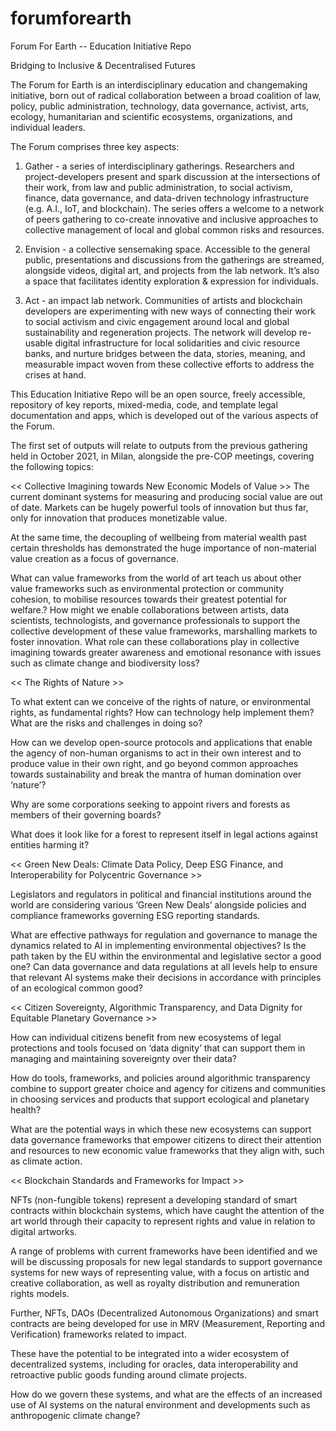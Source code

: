 # forumforearth
Forum For Earth -- Education Initiative Repo

Bridging to Inclusive & Decentralised Futures

The Forum for Earth is an interdisciplinary education and changemaking initiative, born out of radical collaboration between a broad coalition of law, policy, public administration, technology, data governance, activist, arts, ecology, humanitarian and scientific ecosystems, organizations, and individual leaders.

The Forum comprises three key aspects:
 
1) Gather - a series of interdisciplinary gatherings. Researchers and project-developers present and spark discussion at the intersections of their work, from law and public administration, to social activism, finance, data governance, and data-driven technology infrastructure (e.g. A.I., IoT, and blockchain). The series offers a welcome to a network of peers gathering to co-create innovative and inclusive approaches to collective management of local and global common risks and resources.
 
2) Envision - a collective sensemaking space. Accessible to the general public, presentations and discussions from the gatherings are streamed, alongside videos, digital art, and projects from the lab network. It’s also a space that facilitates identity exploration & expression for individuals.

3) Act - an impact lab network. Communities of artists and blockchain developers are experimenting with new ways of connecting their work to social activism and civic engagement around local and global sustainability and regeneration projects. The network will develop re-usable digital infrastructure for local solidarities and civic resource banks, and nurture bridges between the data, stories, meaning, and measurable impact woven from these collective efforts to address the crises at hand.

This Education Initiative Repo will be an open source, freely accessible, repository of key reports, mixed-media, code, and template legal documentation and apps, which is developed out of the various aspects of the Forum.

The first set of outputs will relate to outputs from the previous gathering held in October 2021, in Milan, alongside the pre-COP meetings, covering the following topics:


<< Collective Imagining towards New Economic Models of Value >>
The current dominant systems for measuring and producing social value are out of date. Markets can be hugely powerful tools of innovation but thus far, only for innovation that produces monetizable value.

At the same time, the decoupling of wellbeing from material wealth past certain thresholds has demonstrated the huge importance of non-material value creation as a focus of governance.

What can value frameworks from the world of art teach us about other value frameworks such as environmental protection or community cohesion, to mobilise resources towards their greatest potential for welfare.?
How might we enable collaborations between artists, data scientists, technologists, and governance professionals to support the collective development of these value frameworks, marshalling markets to foster innovation.
What role can these collaborations play in collective imagining towards greater awareness and emotional resonance with issues such as climate change and biodiversity loss?

<< The Rights of Nature >>

To what extent can we conceive of the rights of nature, or environmental rights, as fundamental rights? How can technology help implement them? What are the risks and challenges in doing so?

How can we develop open-source protocols and applications that enable the agency of non-human organisms to act in their own interest and to produce value in their own right, and go beyond common approaches towards sustainability and break the mantra of human domination over ‘nature’?

Why are some corporations seeking to appoint rivers and forests as members of their governing boards?

What does it look like for a forest to represent itself in legal actions against entities harming it?

<< Green New Deals: Climate Data Policy, Deep ESG Finance, and Interoperability for Polycentric Governance >>

Legislators and regulators in political and financial institutions around the world are considering various ‘Green New Deals’ alongside policies and compliance frameworks governing ESG reporting standards.

What are effective pathways for regulation and governance to manage the dynamics related to AI in implementing environmental objectives?
Is the path taken by the EU within the environmental and legislative sector a good one?
Can data governance and data regulations at all levels help to ensure that relevant AI systems make their decisions in accordance with principles of an ecological common good?

<< Citizen Sovereignty, Algorithmic Transparency, and Data Dignity for Equitable Planetary Governance >>

How can individual citizens benefit from new ecosystems of legal protections and tools focused on ‘data dignity’ that can support them in managing and maintaining sovereignty over their data?

How do tools, frameworks, and policies around algorithmic transparency combine to support greater choice and agency for citizens and communities in choosing services and products that support ecological and planetary health?

What are the potential ways in which these new ecosystems can support data governance frameworks that empower citizens to direct their attention and resources to new economic value frameworks that they align with, such as climate action.

<< Blockchain Standards and Frameworks for Impact >>

NFTs (non-fungible tokens) represent a developing standard of smart contracts within blockchain systems, which have caught the attention of the art world through their capacity to represent rights and value in relation to digital artworks.

A range of problems with current frameworks have been identified and we will be discussing proposals for new legal standards to support governance systems for new ways of representing value, with a focus on artistic and creative collaboration, as well as royalty distribution and remuneration rights models.

Further, NFTs, DAOs (Decentralized Autonomous Organizations) and smart contracts are being developed for use in MRV (Measurement, Reporting and Verification) frameworks related to impact.

These have the potential to be integrated into a wider ecosystem of decentralized systems, including for oracles, data interoperability and retroactive public goods funding around climate projects.

How do we govern these systems, and what are the effects of an increased use of AI systems on the natural environment and developments such as anthropogenic climate change?
